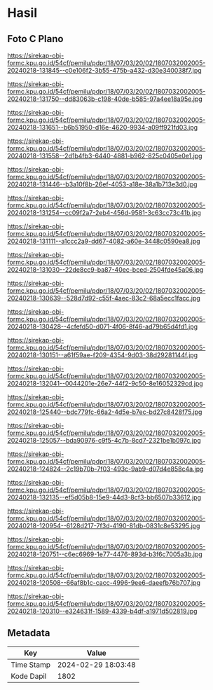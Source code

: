 # Hasil

## Foto C Plano

https://sirekap-obj-formc.kpu.go.id/54cf/pemilu/pdpr/18/07/03/20/02/1807032002005-20240218-131845--c0e106f2-3b55-475b-a432-d30e340038f7.jpg

https://sirekap-obj-formc.kpu.go.id/54cf/pemilu/pdpr/18/07/03/20/02/1807032002005-20240218-131750--dd83063b-c198-40de-b585-97a4ee18a95e.jpg

https://sirekap-obj-formc.kpu.go.id/54cf/pemilu/pdpr/18/07/03/20/02/1807032002005-20240218-131651--b6b51950-d16e-4620-9934-a09ff921fd03.jpg

https://sirekap-obj-formc.kpu.go.id/54cf/pemilu/pdpr/18/07/03/20/02/1807032002005-20240218-131558--2d1b4fb3-6440-4881-b962-825c0405e0e1.jpg

https://sirekap-obj-formc.kpu.go.id/54cf/pemilu/pdpr/18/07/03/20/02/1807032002005-20240218-131446--b3a10f8b-26ef-4053-a18e-38a1b713e3d0.jpg

https://sirekap-obj-formc.kpu.go.id/54cf/pemilu/pdpr/18/07/03/20/02/1807032002005-20240218-131254--cc09f2a7-2eb4-456d-9581-3c63cc73c41b.jpg

https://sirekap-obj-formc.kpu.go.id/54cf/pemilu/pdpr/18/07/03/20/02/1807032002005-20240218-131111--a1ccc2a9-dd67-4082-a60e-3448c0590ea8.jpg

https://sirekap-obj-formc.kpu.go.id/54cf/pemilu/pdpr/18/07/03/20/02/1807032002005-20240218-131030--22de8cc9-ba87-40ec-bced-2504fde45a06.jpg

https://sirekap-obj-formc.kpu.go.id/54cf/pemilu/pdpr/18/07/03/20/02/1807032002005-20240218-130639--528d7d92-c55f-4aec-83c2-68a5ecc1facc.jpg

https://sirekap-obj-formc.kpu.go.id/54cf/pemilu/pdpr/18/07/03/20/02/1807032002005-20240218-130428--4cfefd50-d071-4f06-8f46-ad79b65d4fd1.jpg

https://sirekap-obj-formc.kpu.go.id/54cf/pemilu/pdpr/18/07/03/20/02/1807032002005-20240218-130151--a61f59ae-f209-4354-9d03-38d29281144f.jpg

https://sirekap-obj-formc.kpu.go.id/54cf/pemilu/pdpr/18/07/03/20/02/1807032002005-20240218-132041--0044201e-26e7-44f2-9c50-8e16052329cd.jpg

https://sirekap-obj-formc.kpu.go.id/54cf/pemilu/pdpr/18/07/03/20/02/1807032002005-20240218-125440--bdc779fc-66a2-4d5e-b7ec-bd27c8428f75.jpg

https://sirekap-obj-formc.kpu.go.id/54cf/pemilu/pdpr/18/07/03/20/02/1807032002005-20240218-125057--bda90976-c9f5-4c7b-8cd7-2321be1b097c.jpg

https://sirekap-obj-formc.kpu.go.id/54cf/pemilu/pdpr/18/07/03/20/02/1807032002005-20240218-124824--2c19b70b-7f03-493c-9ab9-d07d4e858c4a.jpg

https://sirekap-obj-formc.kpu.go.id/54cf/pemilu/pdpr/18/07/03/20/02/1807032002005-20240218-132135--ef5d05b8-15e9-44d3-8cf3-bb6507b33612.jpg

https://sirekap-obj-formc.kpu.go.id/54cf/pemilu/pdpr/18/07/03/20/02/1807032002005-20240218-120954--6128d217-7f3d-4190-81db-0831c8e53295.jpg

https://sirekap-obj-formc.kpu.go.id/54cf/pemilu/pdpr/18/07/03/20/02/1807032002005-20240218-120751--c6ec6969-1e77-4476-893d-b3f6c7005a3b.jpg

https://sirekap-obj-formc.kpu.go.id/54cf/pemilu/pdpr/18/07/03/20/02/1807032002005-20240218-120508--66af8b1c-cacc-4996-9ee6-daeefb76b707.jpg

https://sirekap-obj-formc.kpu.go.id/54cf/pemilu/pdpr/18/07/03/20/02/1807032002005-20240218-120310--e324631f-1589-4339-b4df-a1971d502819.jpg


## Metadata

| Key        | Value               |
| ---------- | ------------------- |
| Time Stamp | 2024-02-29 18:03:48 |
| Kode Dapil | 1802                |



